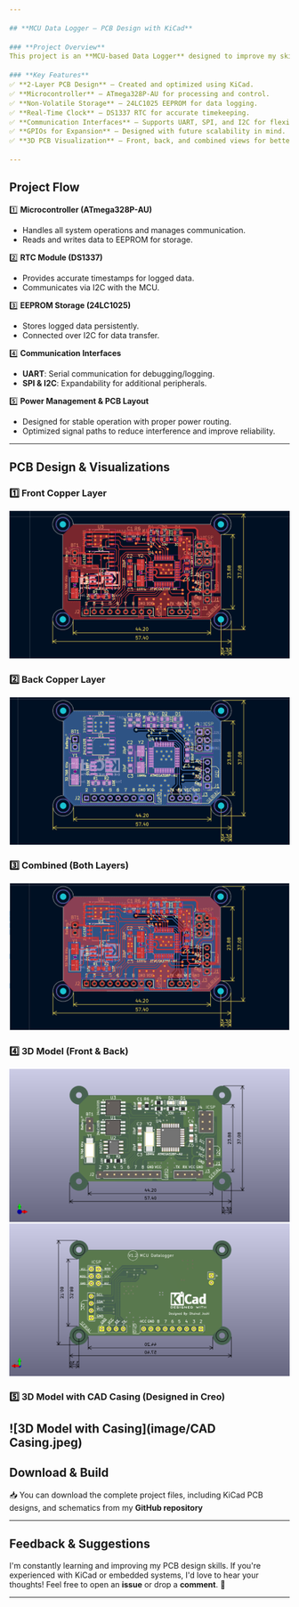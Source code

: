 ```yaml
---

## **MCU Data Logger – PCB Design with KiCad**  

### **Project Overview**  
This project is an **MCU-based Data Logger** designed to improve my skills in PCB design and embedded systems. The PCB was developed using **KiCad**, incorporating key components for reliable data logging and real-time tracking. This project helped me refine my understanding of component placement, routing, and communication protocols.  

### **Key Features**  
✅ **2-Layer PCB Design** – Created and optimized using KiCad.  
✅ **Microcontroller** – ATmega328P-AU for processing and control.  
✅ **Non-Volatile Storage** – 24LC1025 EEPROM for data logging.  
✅ **Real-Time Clock** – DS1337 RTC for accurate timekeeping.  
✅ **Communication Interfaces** – Supports UART, SPI, and I2C for flexibility.  
✅ **GPIOs for Expansion** – Designed with future scalability in mind.  
✅ **3D PCB Visualization** – Front, back, and combined views for better insights.  

---
```


## **Project Flow**  

1️⃣ **Microcontroller (ATmega328P-AU)**  
   - Handles all system operations and manages communication.  
   - Reads and writes data to EEPROM for storage.  
   
2️⃣ **RTC Module (DS1337)**  
   - Provides accurate timestamps for logged data.  
   - Communicates via I2C with the MCU.  
   
3️⃣ **EEPROM Storage (24LC1025)**  
   - Stores logged data persistently.  
   - Connected over I2C for data transfer.  

4️⃣ **Communication Interfaces**  
   - **UART**: Serial communication for debugging/logging.  
   - **SPI & I2C**: Expandability for additional peripherals.  

5️⃣ **Power Management & PCB Layout**  
   - Designed for stable operation with proper power routing.  
   - Optimized signal paths to reduce interference and improve reliability.  

---

## **PCB Design & Visualizations**  

### **1️⃣ Front Copper Layer**  
![Front Copper Layer](https://github.com/Dhaivatjoshi/MCU_Datalogger/blob/master/image/Front_layer.PNG)


### **2️⃣ Back Copper Layer**  
![Back Copper Layer](https://github.com/Dhaivatjoshi/MCU_Datalogger/blob/master/image/Bottom_Layer.PNG)  

### **3️⃣ Combined (Both Layers)**  
![Combined Layers](https://github.com/Dhaivatjoshi/MCU_Datalogger/blob/master/image/Both_Layer.PNG)  

### **4️⃣ 3D Model (Front & Back)**  
![3D Model - Front](https://github.com/Dhaivatjoshi/MCU_Datalogger/blob/master/image/F_3d_MCU_Datalogger.png)
![3D Model - Back](https://github.com/Dhaivatjoshi/MCU_Datalogger/blob/master/image/B_3d_MCU_Datalogger.png)

### **5️⃣ 3D Model with CAD Casing (Designed in Creo)**  
![3D Model with Casing](image/CAD Casing.jpeg)
---

## **Download & Build**  
📥 You can download the complete project files, including KiCad PCB designs, and schematics from my **GitHub repository**  

---

## **Feedback & Suggestions**  
I'm constantly learning and improving my PCB design skills. If you're experienced with KiCad or embedded systems, I'd love to hear your thoughts! Feel free to open an **issue** or drop a **comment**. 🚀  

---
